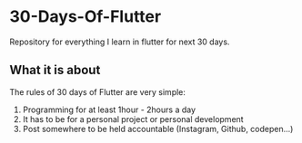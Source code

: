 # 30-Days-Of-Flutter
Repository for everything I learn in flutter for next 30 days.
## What it is about
The rules of 30 days of Flutter are very simple:

1. Programming for at least 1hour - 2hours a day
2. It has to be for a personal project or personal development
3. Post somewhere to be held accountable (Instagram, Github, codepen...)
